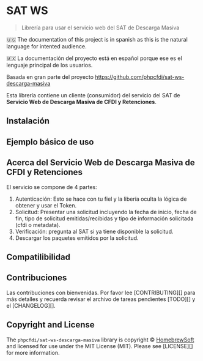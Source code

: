 # SAT WS

> Librería para usar el servicio web del SAT de Descarga Masiva

:us: The documentation of this project is in spanish as this is the natural language for intented audience.

:mexico: La documentación del proyecto está en español porque ese es el lenguaje principal de los usuarios.

Basada en gran parte del proyecto <https://github.com/phpcfdi/sat-ws-descarga-masiva>

Esta librería contiene un cliente (consumidor) del servicio del SAT de
**Servicio Web de Descarga Masiva de CFDI y Retenciones**.

## Instalación

<!-- TODO -->

## Ejemplo básico de uso

<!-- TODO -->

## Acerca del Servicio Web de Descarga Masiva de CFDI y Retenciones

El servicio se compone de 4 partes:

1. Autenticación: Esto se hace con tu fiel y la libería oculta la lógica de obtener y usar el Token.
2. Solicitud: Presentar una solicitud incluyendo la fecha de inicio, fecha de fin, tipo de solicitud
   emitidas/recibidas y tipo de información solicitada (cfdi o metadata).
3. Verificación: pregunta al SAT si ya tiene disponible la solicitud.
4. Descargar los paquetes emitidos por la solicitud.

## Compatilibilidad

<!-- TODO -->

## Contribuciones

Las contribuciones con bienvenidas. Por favor lee [CONTRIBUTING][] para más detalles
y recuerda revisar el archivo de tareas pendientes [TODO][] y el [CHANGELOG][].

## Copyright and License

The `phpcfdi/sat-ws-descarga-masiva` library is copyright © [HomebrewSoft](https://homebrewsoft.dev)
and licensed for use under the MIT License (MIT). Please see [LICENSE][] for more information.
